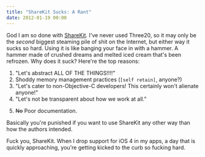 ```yaml
---
title: "ShareKit Sucks: A Rant"
date: 2012-01-19 00:00
---
```


<p>God I am so done with <a href="http://getsharekit.com/" target="_blank">ShareKit</a>. I've never used Three20, so it may only be the <em>second</em> biggest steaming pile of shit on the Internet, but either way it sucks so hard. Using it is like banging your face in with a hammer. A hammer made of crushed dreams and melted iced cream that's been refrozen.<!--more-->
Why does it suck? Here're the top reasons:</p>

<ol>

<li>"Let's abstract ALL OF THE THINGS!!!!"</li>

<li>Shoddy memory management practices (<code>[self retain]</code>, anyone?)</li>

<li>"Let's cater to non-Objective-C developers! This certainly won't alienate anyone!"</li>

<li>"Let's not be transparent about how we work at all."</li>

<li>

<span style="text-decoration: line-through;">No</span> Poor documentation.</li>

</ol>

<p>Basically you're punished if you want to use ShareKit any other way than how the authors intended.</p>

<p>Fuck you, ShareKit. When I drop support for iOS 4 in my apps, a day that is quickly approaching, you're getting kicked to the curb so fucking hard.</p>

<!-- more -->

